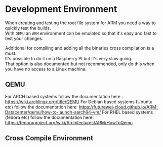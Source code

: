 # Development Environment

When creating and testing the root file system for ARM you need a way to quickly test the builds.  
With `QEMU` an `ARM` environment can be emulated so that it's easy and fast to test your changes.  

Additional for compiling and adding all the binaries cross compilation is a must.  
It's possible to do it on a Raspberry PI but it's very slow going.  
That option is also documented but not recommended, only do this when you have no access to a Linux machine.

## QEMU

For ARCH based systems follow the documentation here : https://wiki.archlinux.org/title/QEMU
For Debian based systems (Ubuntu etc) follow the documentation here: https://futurewei-cloud.github.io/ARM-Datacenter/qemu/how-to-launch-aarch64-vm/
For RHEL based systems (fedora etc) follow the documentation here: https://fedoraproject.org/wiki/Architectures/ARM/HowToQemu

## Cross Compile Environment

